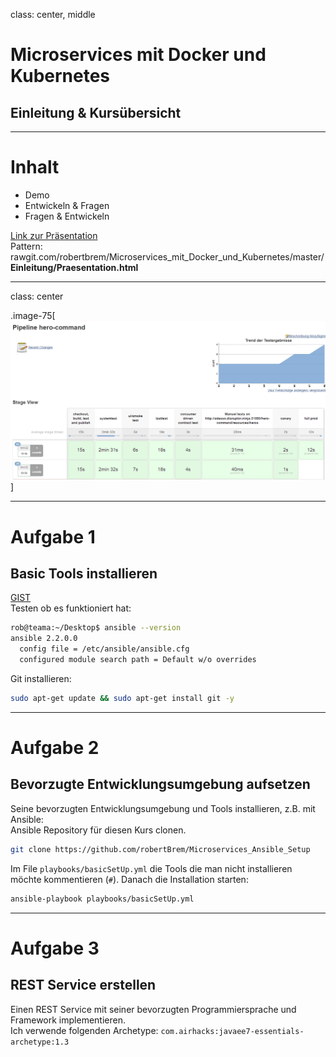 class: center, middle

# Microservices mit Docker und Kubernetes
## Einleitung & Kursübersicht

---

# Inhalt

* Demo
* Entwickeln & Fragen
* Fragen & Entwickeln

[Link zur Präsentation](https://rawgit.com/robertbrem/Microservices_mit_Docker_und_Kubernetes/master/Einleitung/Praesentation.html)  
Pattern:  
rawgit.com/robertbrem/Microservices_mit_Docker_und_Kubernetes/master/  
**Einleitung/Praesentation.html**

---
class: center

.image-75[
  [![demo](images/demo.png)](http://adesso.disruptor.ninja:30180)
]

---

# Aufgabe 1

## Basic Tools installieren
[GIST](https://gist.github.com/robertBrem/2b382911e967692e240f)  
Testen ob es funktioniert hat:
```bash
rob@teama:~/Desktop$ ansible --version
ansible 2.2.0.0
  config file = /etc/ansible/ansible.cfg
  configured module search path = Default w/o overrides
```
Git installieren:
```bash
sudo apt-get update && sudo apt-get install git -y
```

---

# Aufgabe 2

## Bevorzugte Entwicklungsumgebung aufsetzen
Seine bevorzugten Entwicklungsumgebung und Tools installieren, z.B. mit Ansible:  
Ansible Repository für diesen Kurs clonen.
```bash
git clone https://github.com/robertBrem/Microservices_Ansible_Setup
```
Im File `playbooks/basicSetUp.yml` die Tools die man nicht installieren möchte kommentieren (`#`). Danach die Installation starten:
```bash
ansible-playbook playbooks/basicSetUp.yml
```

---

# Aufgabe 3

## REST Service erstellen
Einen REST Service mit seiner bevorzugten Programmiersprache und Framework implementieren.  
Ich verwende folgenden Archetype: `com.airhacks:javaee7-essentials-archetype:1.3`
